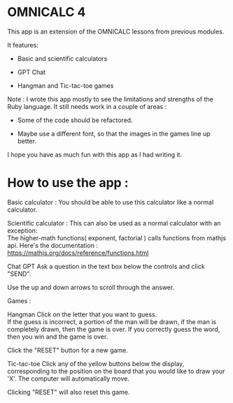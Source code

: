 # OMNICALC 4

This app is an extension of the OMNICALC lessons from previous modules.

It features:

* Basic and scientific calculators

* GPT Chat

* Hangman and Tic-tac-toe games

Note :
I wrote this app mostly to see the limitations and strengths of the Ruby language.
It still needs work in a couple of areas :

 * Some of the code should be refactored.

 * Maybe use a different font, so that the images in the games line up better.

I hope you have as much fun with this app as I had writing it.

# How to use the app :

Basic calculator :
You should be able to use this calculator like a normal calculator.

Scientific calculator :
This can also be used as a normal calculator with an exception:  
The higher-math functions( exponent, factorial ) calls functions from mathjs api.
Here's the documentation : https://mathjs.org/docs/reference/functions.html

Chat GPT
Ask a question in the text box below the controls and click "SEND".

Use the up and down arrows to scroll through the answer.

Games :

Hangman
Click on the letter that you want to guess.  
If the guess is incorrect, a portion of the man will be drawn, if the man is completely drawn, then the game is over.
If you correctly guess the word, then you win and the game is over.

Click the "RESET" button for a new game.

Tic-tac-toe 
Click any of the yellow buttons below the display, corresponding to the position on the board 
that you would like to draw your 'X'.
The computer will automatically move.

Clicking "RESET" will also reset this game.


